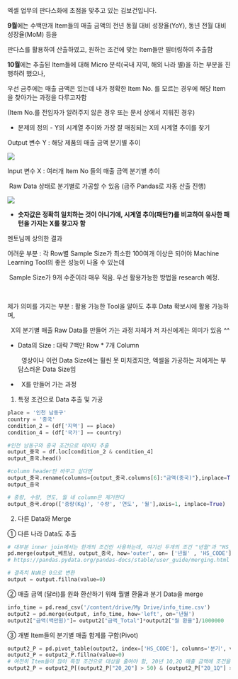 엑셀 업무의 판다스화에 초점을 맞추고 있는 김보건입니다.



**9월**에는  수백만개 Item들의 매출 금액의 전년 동월 대비 성장율(YoY), 동년 전월 대비 성장율(MoM)  등을

판다스를 활용하여 산출하였고, 원하는 조건에 맞는 Item들만 필터링하여 추출함



**10월**에는 추출된 Item들에 대해  Micro 분석(국내 지역, 해외 나라 별)을 하는 부분을 진행하려 했으나,

우선 금주에는 매출 금액은 있는데 내가 정확한 Item No. 를 모르는 경우에 해당 Item을 찾아가는 과정을 다루고자함

(Item No.를 전임자가 알려주지 않은 경우 또는 문서 상에서 지워진 경우)



- 문제의 정의  - Y의 시계열 추이와 가장 잘 매칭되는 X의 시계열 추이를 찾기

  

Output 변수 Y : 해당 제품의 매출 금액 분기별 추이

![](https://blogfiles.pstatic.net/MjAyMDEwMTdfMjcw/MDAxNjAyOTAyMzM4Njkw.4s7lix93xQ4gsYgSUlAEmuQ2McQOdqLYPiXXPadt1qwg.08GcJ_t_-TMsTvbLpNJ3qgQL8sNbxyNaAKsQT0zMN_4g.PNG.ikeyada/y_%ED%8C%A8%ED%84%B4.PNG)



Input 변수 X : 여러개 Item No 들의 매출 금액 분기별 추이

​                         Raw Data 상태로 분기별로 가공할 수 있음 (금주 Pandas로 자동 산출 진행)

![](https://blogfiles.pstatic.net/MjAyMDEwMTdfMTQz/MDAxNjAyOTAyNTcxNTQ3.UJ6dIrp_tYx8nmCtg1GuAKsm2ej2mArxL5vGH52nvcog.eK1vWj5kQh_r35_6BN06JbcI3uq7VZdctw8bEADNahog.PNG.ikeyada/x%ED%8C%A8%ED%84%B4.PNG)



* **숫자값은 정확히 일치하는 것이 아니기에, 시계열 추이(패턴?)를 비교하여 유사한 패턴을 가지는 X를 찾고자 함**



 멘토님께 상의한 결과 

어려운 부분 : 각 Row별 Sample Size가 최소한 100여개 이상은 되어야 Machine Learning Tool의 좋은 성능이 나올 수 있는데

​                       Sample Size가 9개 수준이라 매우 적음. 우선  활용가능한 방법을 research 예정.

                       

제가 의미를 가지는 부분 :  활용 가능한 Tool을 알아도 추후 Data 확보시에 활용 가능하며,

                                             X의 분기별 매출 Raw Data를 만들어 가는 과정 자체가 저 자신에게는 의미가 있음 *^^* 



- Data의 Size :  대략 7백만 Row * 7개 Column

                           영상이나 이런 Data Size에는 훨씬 못 미치겠지만, 엑셀을 가공하는 저에게는 부담스러운 Data Size임



-     X를 만들어 가는 과정                                        

1) 특정 조건으로 Data 추출 및 가공

```python
place = '인천 남동구'
country = '중국'
condition_2 = (df['지역'] == place)
condition_4 = (df['국가'] == country)
```

```python
#인천 남동구와 중국 조건으로 데이타 추출
output_중국 = df.loc[condition_2 & condition_4]
output_중국.head()

#column header만 바꾸고 싶다면
output_중국.rename(columns={output_중국.columns[6]:"금액(중국)"},inplace=True)
output_중국

# 중량, 수량, 연도, 월 네 column은 제거한다
output_중국.drop(['중량(Kg)', '수량', '연도', '월'],axis=1, inplace=True)
```



2) 다른 Data와 Merge

① 다른 나라 Data도 추출

```python
# 대부분 inner join에서는 한개의 조건만 사용하는데, 여기선 두개의 조건 "년월"과 "HS_CODE" 두개를 활용해야 함
pd.merge(output_베트남, output_중국, how='outer', on= ['년월' , 'HS_CODE'])
# https://pandas.pydata.org/pandas-docs/stable/user_guide/merging.html
```

```python
# 결측치 NaN은 0으로 변환 
output = output.fillna(value=0)
```

② 매출 금액 (달러)를 원화 환산하기 위해 월별 환율과 분기 Data을 merge

```python
info_time = pd.read_csv('/content/drive/My Drive/info_time.csv')
output2 = pd.merge(output, info_time, how='left', on='년월')
output2["금액(백만원)"]= output2["금액_Total"]*output2["월 환율"]/1000000
```

③ 개별 Item들의 분기별 매출 합계를 구함(Pivot)

```python
output2_P = pd.pivot_table(output2, index=['HS_CODE'], columns='분기', values='금액(백만원)',aggfunc=np.sum).reset_index()
output2_P = output2_P.fillna(value=0)
# 여전히 Item들이 많아 특정 조건으로 대상을 줄여야 함, 20년 1Q,2Q 매출 금액에 조건을 걸어줌
output2_P = output2_P[(output2_P["20_2Q"] > 50) & (output2_P["20_1Q"] > 20)]
```

